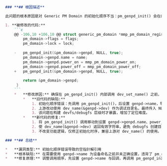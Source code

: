 ```markdown
### **## 根因描述**

此问题的根本原因是对 Generic PM Domain 的初始化顺序不当：pm_genpd_init() 会在内部通过 dev_set_name() 为 genpd->dev 设定设备名，其来源是 genpd->name。但旧代码在调用 pm_genpd_init() 之前尚未赋值 genpd->genpd.name，导致 genpd->dev 的名称保持为 NULL。随着上游变更将调试目录命名从 genpd->name 切换为 dev_name(&genpd->dev)，在构建电源域的 debugfs 层级时会对 NULL 名称执行 strlen，触发空指针解引用崩溃。

1. **被修改的代码:**
    ```c
    @@ -106,10 +106,10 @@ struct generic_pm_domain *mmp_pm_domain_register(const char *name,
     	pm_domain->flags = flags;
     	pm_domain->lock = lock;
     
    -	pm_genpd_init(&pm_domain->genpd, NULL, true);
     	pm_domain->genpd.name = name;
     	pm_domain->genpd.power_on = mmp_pm_domain_power_on;
     	pm_domain->genpd.power_off = mmp_pm_domain_power_off;
    +	pm_genpd_init(&pm_domain->genpd, NULL, true);
     
     	return &pm_domain->genpd;
     }
    ```
    *   **修改原因:** 确保在 pm_genpd_init() 内部调用 dev_set_name() 之前，已设置 genpd->name，使 genpd->dev 拥有有效的设备名，避免后续使用 dev_name() 时返回 NULL 并在 debugfs 创建目录时触发 NULL 解引用。
        *   **旧代码的缺陷:**
            1. 初始化顺序错误：先调用 pm_genpd_init()，后设置 genpd->name，导致 dev_set_name() 无法获取名称，genpd->dev 的名字为 NULL。
            2. 上游改动使用 dev_name(&genpd->dev) 作为调试目录名，最终传入 NULL，debugfs_create_dir() 路径中对 NULL 执行 strlen 引发崩溃。
            3. 该问题在构建 devfs/debugfs 层级时才暴露，增加了定位难度。
        *   **新代码的修复:**
            1. 将 pm_genpd_init() 调用移动到设置 genpd->genpd.name、power_on/power_off 回调之后，保证 dev_set_name() 能拿到正确名称。
            2. 使 dev_name(&genpd->dev) 返回有效字符串，避免 debugfs 创建目录时出现 NULL 解引用。
            3. 不改变功能逻辑，仅修正初始化时序，兼容上游对 dev_name() 的使用。

### **## 总结**

*   **漏洞类型:** 初始化顺序错误导致的空指针解引用
*   **根本缺陷:** 在需要使用 genpd->name 为设备命名之前并未正确设置，违背了 pm_genpd_init() 对输入状态的前置假设
*   **修复原理:** 调整调用顺序，先设置 genpd->name 与回调，再调用 pm_genpd_init() 完成设备命名与注册，确保后续使用 dev_name() 安全
```